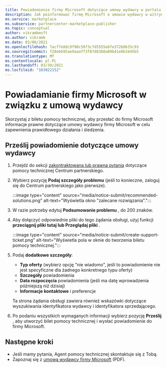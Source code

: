 ```yaml
---
title: Powiadomienie firmy Microsoft dotyczące umowy wydawcy w portalu Azure Marketplace
description: Jak poinformować firmę Microsoft o umowie wydawcy w witrynie Azure Marketplace.
ms.service: marketplace
ms.subservice: partnercenter-marketplace-publisher
ms.topic: conceptual
author: vikrambmsft
ms.author: vikramb
ms.date: 03/08/2021
ms.openlocfilehash: 7acf7e8dc9f90c50f3c7d5555e6fe37260b35c93
ms.sourcegitcommit: f28ebb95ae9aaaff3f87d8388a09b41e0b3445b5
ms.translationtype: MT
ms.contentlocale: pl-PL
ms.lasthandoff: 03/30/2021
ms.locfileid: "103022152"
---
```

# <a name="notifying-microsoft-regarding-the-publisher-agreement"></a>Powiadamianie firmy Microsoft w związku z umową wydawcy

Skorzystaj z biletu pomocy technicznej, aby przesłać do firmy Microsoft informacje prawne dotyczące umowy wydawcy firmy Microsoft w celu zapewnienia prawidłowego działania i śledzenia.

## <a name="submit-notice-regarding-the-publisher-agreement"></a>Prześlij powiadomienie dotyczące umowy wydawcy

1. Przejdź do sekcji [zakontraktowana lub prawna pytania](https://partner.microsoft.com/support/?stage=2&topicid=05a1a389-1256-d441-89c9-a140217de6b9) dotyczące pomocy technicznej Centrum partnerskiego.

1. Wybierz pozycję **Podaj szczegóły problemu** (jeśli to konieczne, zaloguj się do Centrum partnerskiego jako pierwsze).

    :::image type="content" source="media/notice-submit/recommended-solutions.png" alt-text="Wyświetla okno &quot;zalecane rozwiązania&quot;.":::

1. W razie potrzeby edytuj **Podsumowanie problemu** , do 200 znaków.
1. Aby dołączyć odpowiednie pliki do tego żądania obsługi, użyj funkcji **przeciągnij pliki tutaj lub Przeglądaj pliki** .

    :::image type="content" source="media/notice-submit/create-support-ticket.png" alt-text="Wyświetla pola w oknie do tworzenia biletu pomocy technicznej.":::

1. Podaj **dodatkowe szczegóły**:

    - **Typ oferty** (wybierz opcję "nie wiadomo", jeśli to powiadomienie nie jest specyficzne dla żadnego konkretnego typu oferty)
    - **Szczegóły** powiadomienia
    - **Data rozpoczęcia** powiadomienia (jeśli ma datę wprowadzenia późniejszą niż dzisiaj)
    - **Informacje kontaktowe** i preferencje

    Ta strona żądania obsługi zawiera również wskazówki dotyczące wyszukiwania identyfikatora wydawcy i identyfikatora sprzedającego.

1. Po podaniu wszystkich wymaganych informacji wybierz pozycję **Prześlij** , aby utworzyć bilet pomocy technicznej i wysłać powiadomienie do firmy Microsoft.

## <a name="next-steps"></a>Następne kroki

- Jeśli mamy pytania, Agent pomocy technicznej skontaktuje się z Tobą.
- Zapoznaj się z [umową wydawcy firmy Microsoft](https://go.microsoft.com/fwlink/?LinkID=699560) (PDF).
